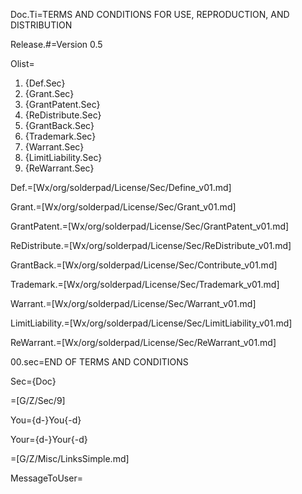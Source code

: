 Doc.Ti=TERMS AND CONDITIONS FOR USE, REPRODUCTION, AND DISTRIBUTION

Release.#=Version 0.5

Olist=<ol><li>{Def.Sec}<li>{Grant.Sec}<li>{GrantPatent.Sec}<li>{ReDistribute.Sec}<li>{GrantBack.Sec}<li>{Trademark.Sec}<li>{Warrant.Sec}<li>{LimitLiability.Sec}<li>{ReWarrant.Sec}</ol>

Def.=[Wx/org/solderpad/License/Sec/Define_v01.md]

Grant.=[Wx/org/solderpad/License/Sec/Grant_v01.md]

GrantPatent.=[Wx/org/solderpad/License/Sec/GrantPatent_v01.md]

ReDistribute.=[Wx/org/solderpad/License/Sec/ReDistribute_v01.md]

GrantBack.=[Wx/org/solderpad/License/Sec/Contribute_v01.md]

Trademark.=[Wx/org/solderpad/License/Sec/Trademark_v01.md]

Warrant.=[Wx/org/solderpad/License/Sec/Warrant_v01.md]

LimitLiability.=[Wx/org/solderpad/License/Sec/LimitLiability_v01.md]

ReWarrant.=[Wx/org/solderpad/License/Sec/ReWarrant_v01.md]

00.sec=END OF TERMS AND CONDITIONS

Sec={Doc}

=[G/Z/Sec/9]

You={d-}You{-d}

Your={d-}Your{-d}

=[G/Z/Misc/LinksSimple.md]

MessageToUser=</u>
